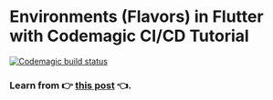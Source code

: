 # Environments (Flavors) in Flutter with Codemagic CI/CD Tutorial

[![Codemagic build status](https://api.codemagic.io/apps/5e4c0a55b084510019a9f599/5e4c0a55b084510019a9f598/status_badge.svg)](https://codemagic.io/apps/5e4c0a55b084510019a9f599/5e4c0a55b084510019a9f598/latest_build)

### Learn from :point_right: [this post](https://resocoder.com/env-flutter-codemagic) :point_left:.
